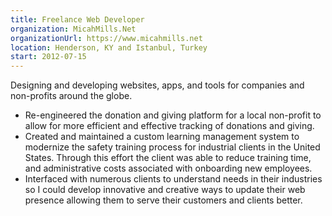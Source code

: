 ```yaml
---
title: Freelance Web Developer
organization: MicahMills.Net
organizationUrl: https://www.micahmills.net
location: Henderson, KY and Istanbul, Turkey
start: 2012-07-15
---
```


Designing and developing websites, apps, and tools for companies and non-profits around the globe.
- Re-engineered the donation and giving platform for a local non-profit to allow for more efficient and effective tracking of donations and giving.
- Created and maintained a custom learning management system to modernize the safety training process for industrial clients in the United States. Through this effort the client was able to reduce training time, and administrative costs associated with onboarding new employees.
- Interfaced with numerous clients to understand needs in their industries so I could develop innovative and creative ways to update their web presence allowing them to serve their customers and clients better.
